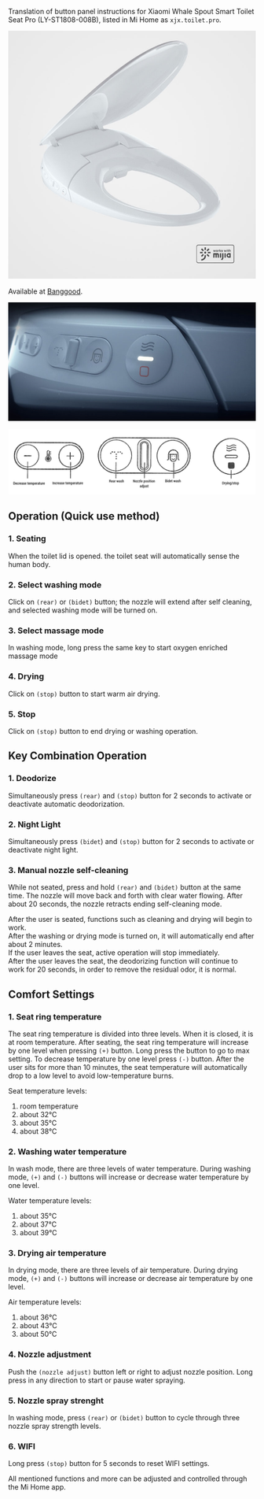 Translation of button panel instructions for Xiaomi Whale Spout Smart Toilet Seat Pro (LY-ST1808-008B), listed in Mi Home as `xjx.toilet.pro`. 

![Product image](whale_spout_pro.jpg)

Available at [Banggood](https://www.banggood.com/custlink/vvDY6mHuIE).

![Buttons](buttons.jpg)

![Buttons legend ](buttons.png)

## Operation (Quick use method) 

### 1. Seating

When the toilet lid is opened. the toilet seat will automatically sense the human body.

### 2. Select washing mode

Click on `(rear)` or `(bidet)` button; the nozzle will extend after self cleaning, and selected washing mode will be turned on.

### 3. Select massage mode

In washing mode, long press the same key to start oxygen enriched massage mode

### 4. Drying 

Click on `(stop)` button to start warm air drying.  

### 5. Stop 

Click on `(stop)` button to end drying or washing operation.  

## Key Combination Operation

### 1. Deodorize

Simultaneously press `(rear)` and `(stop)` button for 2 seconds to activate or deactivate automatic deodorization. 

### 2. Night Light 

Simultaneously press `(bidet`) and `(stop)` button for 2 seconds to activate or deactivate night light.

### 3. Manual nozzle self-cleaning

While not seated, press and hold `(rear)` and `(bidet)` button at the same time. The nozzle will move back and forth with clear water flowing. After about 20 seconds, the nozzle retracts ending self-cleaning mode.

After the user is seated, functions such as cleaning and drying will begin to work.     
After the washing or drying mode is turned on, it will automatically end after about 2 minutes.      
If the user leaves the seat, active operation will stop immediately.     
After the user leaves the seat, the deodorizing function will continue to work for 20 seconds, in order to remove the residual odor, it is normal.

## Comfort Settings 

### 1. Seat ring temperature 
The seat ring temperature is divided into three levels. When it is closed, it is at room temperature. 
After seating, the seat ring temperature will increase by one level when pressing `(+)` button. Long press the button to go to max setting. To decrease temperature by one level press `(-)` button.
After the user sits for more than 10 minutes, the seat temperature will automatically drop to a low level to avoid low-temperature burns. 

Seat temperature levels:

1. room temperature
2. about 32°C
3. about 35°C
4. about 38°C

### 2. Washing water temperature 
In wash mode, there are three levels of water temperature. 
During washing mode, `(+)` and `(-)` buttons will increase or decrease water temperature by one level.

Water temperature levels:

1. about 35°C
2. about 37°C
3. about 39°C

### 3. Drying air temperature
In drying mode, there are three levels of air temperature. 
During drying mode, `(+)` and `(-)` buttons will increase or decrease air temperature by one level.

Air temperature levels:

1. about 36°C
2. about 43°C
3. about 50°C

### 4. Nozzle adjustment 
Push the `(nozzle adjust)` button left or right to adjust nozzle position. Long press in any direction to start or pause water spraying. 

### 5. Nozzle spray strenght
In washing mode, press `(rear)` or `(bidet)` button to cycle through three nozzle spray strength levels.

### 6. WIFI 
Long press `(stop)` button for 5 seconds to reset WIFI settings.

All mentioned functions and more can be adjusted and controlled through the Mi Home app.
